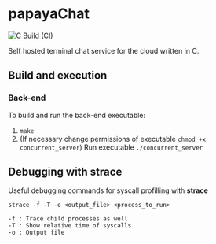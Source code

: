 # papayaChat

[![C Build (CI)](https://github.com/erodrigufer/papayaChat/actions/workflows/c_build.yml/badge.svg?branch=main&event=push)](https://github.com/erodrigufer/papayaChat/actions/workflows/c_build.yml)

Self hosted terminal chat service for the cloud written in C.

## Build and execution
### Back-end
To build and run the back-end executable:
1. `make`
2. (If necessary change permissions of executable `chmod +x concurrent_server`) Run executable `./concurrent_server`

## Debugging with strace
Useful debugging commands for syscall profilling with **strace**
```
strace -f -T -o <output_file> <process_to_run>

-f : Trace child processes as well
-T : Show relative time of syscalls
-o : Output file

```

